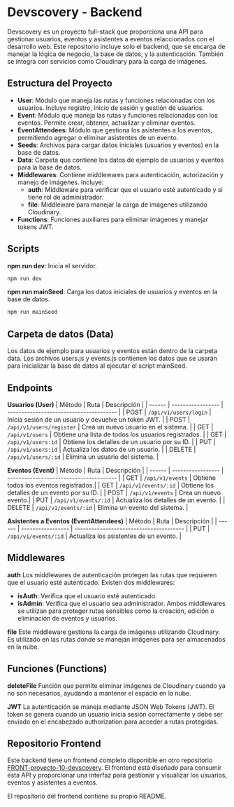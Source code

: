 # Devscovery - Backend

Devscovery es un proyecto full-stack que proporciona una API para gestionar usuarios, eventos y asistentes a eventos relaccionados con el desarrollo web. Este repositorio incluye solo el backend, que se encarga de manejar la lógica de negocio, la base de datos, y la autenticación. También se integra con servicios como Cloudinary para la carga de imágenes.

## **Estructura del Proyecto**

- **User**: Módulo que maneja las rutas y funciones relacionadas con los usuarios. Incluye registro, inicio de sesión y gestión de usuarios.
- **Event**: Módulo que maneja las rutas y funciones relacionadas con los eventos. Permite crear, obtener, actualizar y eliminar eventos.
- **EventAttendees**: Módulo que gestiona los asistentes a los eventos, permitiendo agregar o eliminar asistentes de un evento.
- **Seeds**: Archivos para cargar datos iniciales (usuarios y eventos) en la base de datos.
- **Data**: Carpeta que contiene los datos de ejemplo de usuarios y eventos para la base de datos.
- **Middlewares**: Contiene middlewares para autenticación, autorización y manejo de imágenes. Incluye:
  - **auth**: Middleware para verificar que el usuario esté autenticado y si tiene rol de administrador.
  - **file**: Middleware para manejar la carga de imágenes utilizando Cloudinary.
- **Functions**: Funciones auxiliares para eliminar imágenes y manejar tokens JWT.

## **Scripts**

**npm run dev**: Inicia el servidor.

```bash
npm run dev
```

**npm run mainSeed**: Carga los datos iniciales de usuarios y eventos en la base de datos.

```bash
npm run mainSeed
```

## **Carpeta de datos (Data)**

Los datos de ejemplo para usuarios y eventos están dentro de la carpeta data. Los archivos users.js y events.js contienen los datos que se usarán para inicializar la base de datos al ejecutar el script mainSeed.

## **Endpoints**

**Usuarios (User)**
| Método | Ruta | Descripción |
| ------ | ----------------- | --------------------------------------- |
| POST | `/api/v1/users/login` | Inicia sesión de un usuario y devuelve un token JWT. |
| POST | `/api/v1/users/register` | Crea un nuevo usuario en el sistema. |
| GET | `/api/v1/users` | Obtiene una lista de todos los usuarios registrados. |
| GET | `/api/v1/users:id` | Obtiene los detalles de un usuario por su ID. |
| PUT | `/api/v1/users:id` | Actualiza los datos de un usuario. |
| DELETE | `/api/v1/users/:id` | Elimina un usuario del sistema. |

**Eventos (Event)**
| Método | Ruta | Descripción |
| ------ | ----------------- | --------------------------------------- |
| GET | `/api/v1/events` | Obtiene todos los eventos registrados.|
| GET | `/api/v1/events/:id` | Obtiene los detalles de un evento por su ID. |
| POST | `/api/v1/events` | Crea un nuevo evento.|
| PUT | `/api/v1/events/:id` | Actualiza los detalles de un evento. |
| DELETE | `/api/v1/events/:id` | Elimina un evento del sistema. |

**Asistentes a Eventos (EventAttendees)**
| Método | Ruta | Descripción |
| ------ | ----------------- | --------------------------------------- |
| PUT | `/api/v1/events/:id` | Actualiza los asistentes de un evento. |

## **Middlewares**

**auth**
Los middlewares de autenticación protegen las rutas que requieren que el usuario esté autenticado. Existen dos middlewares:

- **isAuth**: Verifica que el usuario esté autenticado.
- **isAdmin**: Verifica que el usuario sea administrador.
  Ambos middlewares se utilizan para proteger rutas sensibles como la creación, edición o eliminación de eventos y usuarios.

**file**
Este middleware gestiona la carga de imágenes utilizando Cloudinary. Es utilizado en las rutas donde se manejan imágenes para ser almacenados en la nube.

## **Funciones (Functions)**

**deleteFile**
Función que permite eliminar imágenes de Cloudinary cuando ya no son necesarios, ayudando a mantener el espacio en la nube.

**JWT**
La autenticación se maneja mediante JSON Web Tokens (JWT). El token se genera cuando un usuario inicia sesión correctamente y debe ser enviado en el encabezado authorization para acceder a rutas protegidas.

## **Repositorio Frontend**

Este backend tiene un frontend completo disponible en otro repositorio [FRONT-proyecto-10-devscovery](https://github.com/marugandev/FRONT-proyecto-10-devscovery). El frontend está diseñado para consumir esta API y proporcionar una interfaz para gestionar y visualizar los usuarios, eventos y asistentes a eventos.

El repositorio del frontend contiene su propio README.
